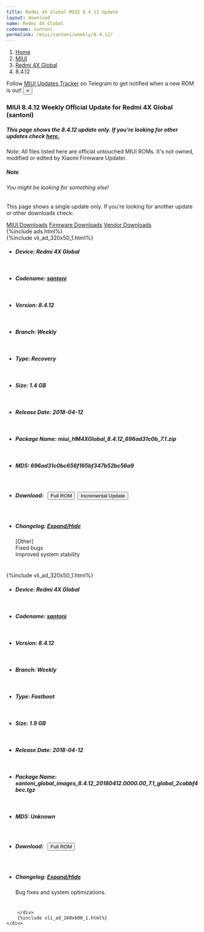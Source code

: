 ```yaml
---
title: Redmi 4X Global MIUI 8.4.12 Update
layout: download
name: Redmi 4X Global
codename: santoni
permalink: /miui/santoni/weekly/8.4.12/
---
```

<nav aria-label="breadcrumb">
    <ol class="breadcrumb">
        <li class="breadcrumb-item"><a href="/">Home</a></li>
        <li class="breadcrumb-item"><a href="/miui/">MIUI</a></li>
        <li class="breadcrumb-item"><a href="/miui/santoni/">Redmi 4X Global</a></li>
        <li class="breadcrumb-item active" aria-current="page">8.4.12</li>
    </ol>
</nav>
<div class="alert alert-primary alert-dismissible fade show" role="alert">
    Follow <a href="https://t.me/MIUIUpdatesTracker" class="alert-link">MIUI Updates Tracker</a> on Telegram to get
    notified when a new ROM is out!
    <button type="button" class="close" data-dismiss="alert" aria-label="Close">
        <span aria-hidden="true">&times;</span>
    </button>
</div>
<div class="col-12 mx-auto">
    <h3 class="title bg-light p-2 rounded">MIUI 8.4.12 Weekly Official Update for Redmi 4X Global (santoni)</h3>
    <h5>This page shows the 8.4.12 update only. If you're looking for other updates check
        <a href="/miui/santoni/">here.</a></h5>
    <p><i>Note: </i>All files listed here are official untouched MIUI ROMs.
        It's not owned, modified or edited by Xiaomi Firmware Updater.</p>
    <div class="card">
        <div class="card-body">
            <h5 class="card-title">Note</h5>
            <h6 class="card-subtitle mb-2 text-muted">You might be looking for something else!</h6>
            <p class="card-text">This page shows a single update only.
                If you're looking for another update or other downloads check:</p>
            <a href="/miui/" class="card-link">MIUI Downloads</a>
            <a href="/firmware/" class="card-link">Firmware Downloads</a>
            <a href="/vendor/" class="card-link">Vendor Downloads</a>
        </div>
    </div>
    {%include ads.html%}
    <div class="row justify-content-center">
        <div class="col-10" id="downloads">
                    <div class="card card-body">
            {%include vli_ad_320x50_1.html%}
            <ul class="list-unstyled">
                <li style="padding-bottom: 10px;">
                    <h5><b>Device: </b>Redmi 4X Global</h5>
                </li>
                <li style="padding-bottom: 10px;">
                    <h5><b>Codename: </b> <a href="/miui/santoni/" target="_blank">santoni</a> </h5>
                </li>
                <li style="padding-bottom: 10px;">
                    <h5><b>Version: </b>8.4.12</h5>
                </li>
                <li style="padding-bottom: 10px;">
                    <h5><b>Branch: </b>Weekly</h5>
                </li>
                <li style="padding-bottom: 10px;">
                    <h5><b>Type: </b>Recovery</h5>
                </li>
                <li style="padding-bottom: 10px;">
                    <h5><b>Size: </b>1.4 GB</h5>
                </li>
                <li style="padding-bottom: 10px;">
                    <h5><b>Release Date: </b>2018-04-12</h5>
                </li>
                <li style="padding-bottom: 10px;">
                    <h5><b>Package Name: </b><span id="filename" class="text-dark">miui_HM4XGlobal_8.4.12_696ad31c0b_7.1.zip</span></h5>
                </li>
                <li style="padding-bottom: 10px;">
                    <h5><b>MD5: </b><span id="md5" class="text-muted">696ad31c0bc656f165bf347b52bc56a9</span></h5>
                </li>
                <li style="padding-bottom: 10px;">
                    <h5><b>Download: </b><button type="button" id="download" class="btn btn-primary" style="margin: 7px;"
                            onclick="window.open('https://bigota.d.miui.com/8.4.12/miui_HM4XGlobal_8.4.12_696ad31c0b_7.1.zip', '_blank');"><i class="fa fa-download"></i> Full ROM</button><button type="button" id="incremental_download" class="btn btn-warning" onclick="window.open('https://bigota.d.miui.com/8.4.12/miui-blockota-hydrogen_global-8.3.29-8.4.12-173cca2e5e-7.0.zip', '_blank');"><i class="fa fa-download"></i> Incremental Update</button></h5>
                </li>
                <li style="padding-bottom: 10px;">
                    <h5><b>Changelog: </b><a href="#santoni_1_changelog" data-toggle="collapse" role="button"
                            aria-expanded="false" aria-controls="santoni_1_changelog"> <i class="fa fa-arrow-down"
                                aria-hidden="true"></i> Expand/Hide</a></h5>
                    <div class="collapse" id="santoni_1_changelog">
                        <p id="changelog_text">[Other]<br>Fixed bugs<br>Improved system stability</p>
                    </div>
                </li>
            </ul>
        </div>
        <div class="card card-body">
            {%include vli_ad_320x50_1.html%}
            <ul class="list-unstyled">
                <li style="padding-bottom: 10px;">
                    <h5><b>Device: </b>Redmi 4X Global</h5>
                </li>
                <li style="padding-bottom: 10px;">
                    <h5><b>Codename: </b> <a href="/miui/santoni/" target="_blank">santoni</a> </h5>
                </li>
                <li style="padding-bottom: 10px;">
                    <h5><b>Version: </b>8.4.12</h5>
                </li>
                <li style="padding-bottom: 10px;">
                    <h5><b>Branch: </b>Weekly</h5>
                </li>
                <li style="padding-bottom: 10px;">
                    <h5><b>Type: </b>Fastboot</h5>
                </li>
                <li style="padding-bottom: 10px;">
                    <h5><b>Size: </b>1.9 GB</h5>
                </li>
                <li style="padding-bottom: 10px;">
                    <h5><b>Release Date: </b>2018-04-12</h5>
                </li>
                <li style="padding-bottom: 10px;">
                    <h5><b>Package Name: </b><span id="filename" class="text-dark">santoni_global_images_8.4.12_20180412.0000.00_7.1_global_2cabbf4bec.tgz</span></h5>
                </li>
                <li style="padding-bottom: 10px;">
                    <h5><b>MD5: </b><span id="md5" class="text-muted">Unknown</span></h5>
                </li>
                <li style="padding-bottom: 10px;">
                    <h5><b>Download: </b><button type="button" id="download" class="btn btn-primary" style="margin: 7px;"
                            onclick="window.open('https://bigota.d.miui.com/8.4.12/santoni_global_images_8.4.12_20180412.0000.00_7.1_global_2cabbf4bec.tgz', '_blank');"><i class="fa fa-download"></i> Full ROM</button></h5>
                </li>
                <li style="padding-bottom: 10px;">
                    <h5><b>Changelog: </b><a href="#santoni_2_changelog" data-toggle="collapse" role="button"
                            aria-expanded="false" aria-controls="santoni_2_changelog"> <i class="fa fa-arrow-down"
                                aria-hidden="true"></i> Expand/Hide</a></h5>
                    <div class="collapse" id="santoni_2_changelog">
                        <p id="changelog_text">Bug fixes and system optimizations.</p>
                    </div>
                </li>
            </ul>
        </div>

        </div>
        {%include vli_ad_160x600_1.html%}
    </div>
</div>
